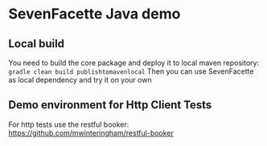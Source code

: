 # SevenFacette Java demo

## Local build
You need to build the core package and deploy it to local maven repository:
`gradle clean build publishtomavenlocal`
Then you can use SevenFacette as local dependency and try it on your own

## Demo environment for Http Client Tests
For http tests use the restful booker: 
https://github.com/mwinteringham/restful-booker

